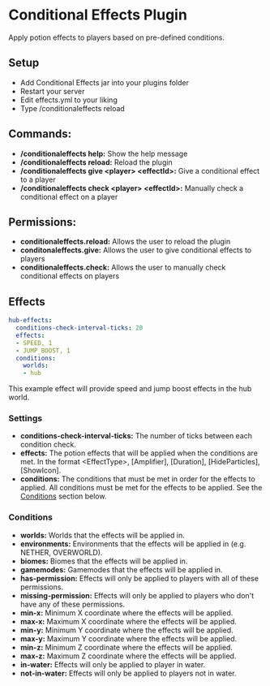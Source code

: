 # Conditional Effects Plugin
Apply potion effects to players based on pre-defined conditions.

## Setup
- Add Conditional Effects jar into your plugins folder
- Restart your server
- Edit effects.yml to your liking
- Type /conditionaleffects reload

## Commands:
- **/conditionaleffects help:** Show the help message
- **/conditionaleffects reload:** Reload the plugin
- **/conditionaleffects give &lt;player&gt; &lt;effectId&gt;:** Give a conditional effect to a player
- **/conditionaleffects check &lt;player&gt; &lt;effectId&gt;:** Manually check a conditional effect on a player

## Permissions:
- **conditionaleffects.reload:** Allows the user to reload the plugin
- **conditonaleffects.give:** Allows the user to give conditional effects to players
- **conditionaleffects.check:** Allows the user to manually check conditional effects on players

## Effects
```yaml
hub-effects:
  conditions-check-interval-ticks: 20
  effects:
  - SPEED, 1
  - JUMP_BOOST, 1
  conditions:
    worlds:
    - hub
```
This example effect will provide speed and jump boost effects in the hub world.

### Settings
- **conditions-check-interval-ticks:** The number of ticks between each condition check.
- **effects:** The potion effects that will be applied when the conditions are met. In the format &lt;EffectType&gt;, \[Amplifier], \[Duration], \[HideParticles], \[ShowIcon].
- **conditions:** The conditions that must be met in order for the effects to applied. All conditions must be met for the effects to be applied. See the [Conditions](#condiions) section below.

### Conditions
- **worlds:** Worlds that the effects will be applied in.
- **environments:** Environments that the effects will be applied in (e.g. NETHER, OVERWORLD).
- **biomes:** Biomes that the effects will be applied in.
- **gamemodes:** Gamemodes that the effects will be applied in.
- **has-permission:** Effects will only be applied to players with all of these permissions.
- **missing-permission:** Effects will only be applied to players who don't have any of these permissions.
- **min-x:** Minimum X coordinate where the effects will be applied.
- **max-x:** Maximum X coordinate where the effects will be applied.
- **min-y:** Minimum Y coordinate where the effects will be applied.
- **max-y:** Maximum Y coordinate where the effects will be applied.
- **min-z:** Minimum Z coordinate where the effects will be applied.
- **max-z:** Maximum Z coordinate where the effects will be applied.
- **in-water:** Effects will only be applied to player in water.
- **not-in-water:** Effects will only be applied to players not in water.